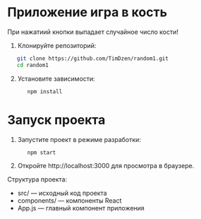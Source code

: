 # Приложение игра в кость
При нажатиий кнопки выпадает случайное число кости!

1. Клонируйте репозиторий:

```bash
   git clone https://github.com/TimDzen/random1.git
   cd random1
```
2. Установите зависимости:
   ```bash
      npm install
   ```
# Запуск проекта

1. Запустите проект в режиме разработки:
   ```bash
      npm start
   ```
2. Откройте http://localhost:3000 для просмотра в браузере.

Структура проекта: 
-  src/ — исходный код проекта
-  components/ — компоненты React
-  App.js — главный компонент приложения
